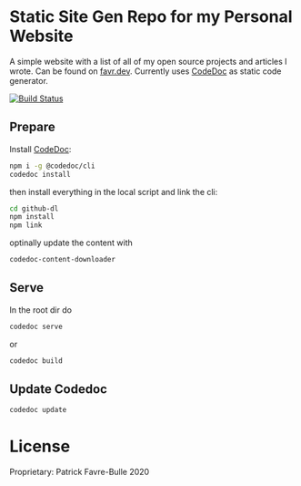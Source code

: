 # Static Site Gen Repo for my Personal Website

A simple website with a list of all of my open source projects and articles I wrote. Can be found on [favr.dev](https://favr.dev). Currently uses [CodeDoc](https://github.com/CONNECT-platform/codedoc/) as static code generator.

[![Build Status](https://travis-ci.org/patrickfav/website-favre.svg?branch=master)](https://travis-ci.org/patrickfav/website-favre)

## Prepare

Install [CodeDoc](https://github.com/CONNECT-platform/codedoc/):

```bash
npm i -g @codedoc/cli
codedoc install
```

then install everything in the local script and link the cli:

```bash
cd github-dl
npm install
npm link 
```

optinally update the content with

````bash
codedoc-content-downloader
````

## Serve

In the root dir do

````bash
codedoc serve
````

or

````bash
codedoc build
````

## Update Codedoc

```bash
codedoc update
```

# License

Proprietary: Patrick Favre-Bulle 2020
